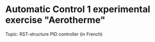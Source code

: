 # Automatic Control 1 experimental exercise "Aerotherme"
Topic: RST-structure PID controller (in French)
